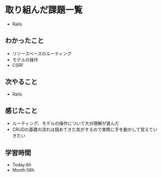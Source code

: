 # 取り組んだ課題一覧
- Rails
## わかったこと
- リソースベースのルーティング
- モデルの操作
- CSRF
## 次やること
- Rails
## 感じたこと
- ルーティング、モデルの操作について大分理解が進んだ
- CRUDの基礎の流れは掴めてきた気がするので実際に手を動かして覚えていきたい
## 学習時間
- Today:6h
- Month:56h
